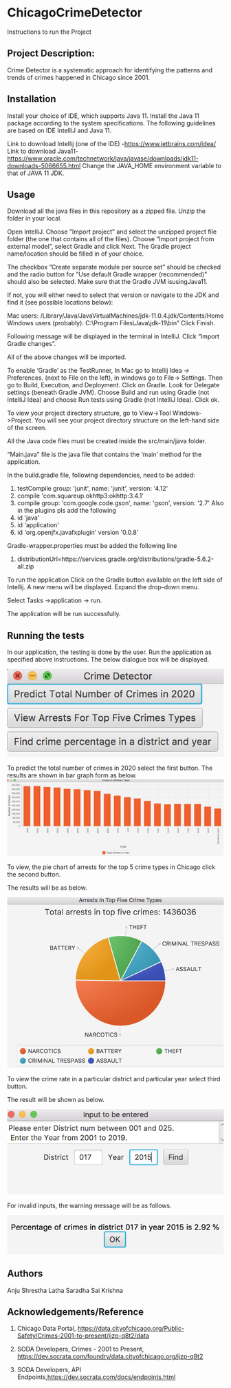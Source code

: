 # ChicagoCrimeDetector

Instructions to run the Project

## Project Description: 
Crime Detector is a systematic approach for identifying the patterns and trends of crimes happened in Chicago since 2001.

## Installation
Install your choice of IDE, which supports Java 11. Install the Java 11 package according to the system specifications. The following guidelines are based on IDE IntelliJ and Java 11.

Link to download Intellij (one of the IDE) -https://www.jetbrains.com/idea/
Link to download Java11- https://www.oracle.com/technetwork/java/javase/downloads/jdk11-downloads-5066655.html
Change the JAVA_HOME environment variable to that of JAVA 11 JDK.

## Usage
Download all the java files in this repository as a zipped file. Unzip the folder in your local.

Open IntelliJ. Choose ”Import project” and select the unzipped project file folder (the one that contains all of the files). 
Choose ”Import project from external model”, select Gradle and click Next. 
The Gradle project name/location should be filled in of your choice.

The checkbox ”Create separate module per source set” should be checked and the radio button for ”Use default Gradle wrapper (recommended)” should also be selected. Make sure that the Gradle JVM isusingJava11. 

If not, you will either need to select that version or navigate to the JDK and find it (see possible locations below): 

Mac users: /Library/Java/JavaVirtualMachines/jdk-11.0.4.jdk/Contents/Home Windows users (probably): C:\Program Files\Java\jdk-11\bin” 
Click Finish.

Following message will be displayed in the terminal in IntelliJ. Click “Import Gradle changes”. 

All of the above changes will be imported.

To enable ‘Gradle’ as the TestRunner, In Mac go to Intellij Idea -> Preferences. (next to File on the left), in windows go to File-> Settings. Then go to Build, Execution, and Deployment. Click on Gradle. Look for Delegate settings (beneath Gradle JVM). Choose Build and run using Gradle (not IntelliJ Idea) and choose Run tests using Gradle (not IntelliJ Idea). Click ok. 

To view your project directory structure, go to View->Tool Windows->Project. You will see your project directory structure on the left-hand side of the screen.

 All the Java code files must be created inside the src/main/java folder.

“Main.java” file is the java file that contains the ‘main’ method for the application.

In the build.gradle file, following dependencies, need to be added:
1. testCompile group: 'junit', name: 'junit', version: '4.12'
2. compile 'com.squareup.okhttp3:okhttp:3.4.1'
3. compile group: 'com.google.code.gson', name: 'gson', version: '2.7'
Also in the plugins pls add the following
4. id 'java'
5. id 'application'
6. id 'org.openjfx.javafxplugin' version '0.0.8'

Gradle-wrapper.properties must be added the following line
1. distributionUrl=https\://services.gradle.org/distributions/gradle-5.6.2-all.zip

To run the application Click on the Gradle button available on the left side of Intellij. A new menu will be displayed. Expand the drop-down menu.

Select
Tasks ->application -> run.

The application will be run successfully.

## Running the tests

In our application, the testing is done by the user.
Run the application as specified above instructions.
The below dialogue box will be displayed.


![Test Image 1](Menu.png)

To predict the total number of crimes in 2020 select the first button.
The results are shown in bar graph form as below.
![Test Image 2](Prediction_2020.png)

To view, the pie chart of arrests for the top 5 crime types in Chicago click the second button.

The results will be as below.

![Test Image 3](Graph.png)

To view the crime rate in a particular district and particular year select third button.


The result will be shown as below.

![Test Image 4](Input_Entry.png)

For invalid inputs, the warning message will be as follows.

![Test Image 5](Input_Entry_Result.png)

## Authors

Anju Shrestha
Latha Saradha
Sai Krishna

## Acknowledgements/Reference
1.  Chicago Data Portal,
       https://data.cityofchicago.org/Public-Safety/Crimes-2001-to-present/ijzp-q8t2/data
       
2.  SODA Developers, Crimes - 2001 to Present, https://dev.socrata.com/foundry/data.cityofchicago.org/ijzp-q8t2

3. SODA Developers, API Endpoints,https://dev.socrata.com/docs/endpoints.html 





